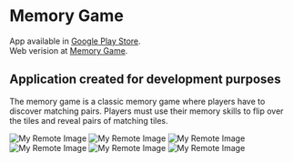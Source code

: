 # Memory Game

App available in [Google Play Store](https://play.google.com/store/apps/details?id=com.memorygamerscode.app). </br>
Web verision at [Memory Game](https://rscode.site/app/memory/).


## Application created for development purposes

The memory game is a classic memory game where players have to discover matching pairs. Players must use their memory skills to flip over the tiles and reveal pairs of matching tiles.

![My Remote Image](https://rscode.site/files/memory/00.png)
![My Remote Image](https://rscode.site/files/memory/11.png)
![My Remote Image](https://rscode.site/files/memory/22.png)
![My Remote Image](https://rscode.site/files/memory/33.png)
![My Remote Image](https://rscode.site/files/memory/44.png)
![My Remote Image](https://rscode.site/files/memory/55.png)
